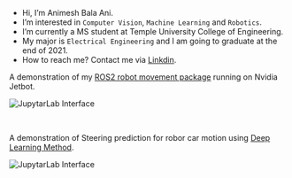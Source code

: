 - Hi, I’m Animesh Bala Ani.
- I’m interested in `Computer Vision`, `Machine Learning` and `Robotics`.
- I’m currently a MS student at Temple University College of Engineering.
- My major is `Electrical Engineering` and I am going to graduate at the end of 2021.
- How to reach me? Contact me via [Linkdin](https://www.linkedin.com/in/ani717/).

A demonstration of my [ROS2 robot movement package](https://github.com/ANI717/ros2-twist-message-to-robot-motion) running on Nvidia Jetbot.<br/>

<img src="https://github.com/ANI717/ani717_gif_repository/blob/main/ros2_twist_message_to_robot_motion/jetbot_motion.gif" alt="JupytarLab Interface" class="inline"/><br/>

<br/>

A demonstration of Steering prediction for robor car motion using [Deep Learning Method](https://github.com/ANI717/temple-race-car-deeplearning).<br/>

<img src="https://github.com/ANI717/ani717_gif_repository/blob/main/temple-race-car-deeplearning/prediction-1.gif" alt="JupytarLab Interface" class="inline"/><br/>
